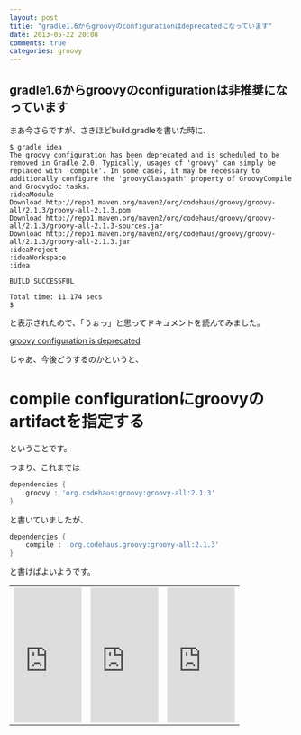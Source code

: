 ```yaml
---
layout: post
title: "gradle1.6からgroovyのconfigurationはdeprecatedになっています"
date: 2013-05-22 20:08
comments: true
categories: groovy
---
```


gradle1.6からgroovyのconfigurationは非推奨になっています
---

まあ今さらですが、さきほどbuild.gradleを書いた時に、

```
$ gradle idea
The groovy configuration has been deprecated and is scheduled to be removed in Gradle 2.0. Typically, usages of 'groovy' can simply be replaced with 'compile'. In some cases, it may be necessary to additionally configure the 'groovyClasspath' property of GroovyCompile and Groovydoc tasks.
:ideaModule
Download http://repo1.maven.org/maven2/org/codehaus/groovy/groovy-all/2.1.3/groovy-all-2.1.3.pom
Download http://repo1.maven.org/maven2/org/codehaus/groovy/groovy-all/2.1.3/groovy-all-2.1.3-sources.jar
Download http://repo1.maven.org/maven2/org/codehaus/groovy/groovy-all/2.1.3/groovy-all-2.1.3.jar
:ideaProject
:ideaWorkspace
:idea

BUILD SUCCESSFUL

Total time: 11.174 secs
$ 
```

と表示されたので、「うぉっ」と思ってドキュメントを読んでみました。

[groovy configuration is deprecated](http://www.gradle.org/docs/current/release-notes#groovy-configuration-is-deprecated)


じゃあ、今後どうするのかというと、

compile configurationにgroovyのartifactを指定する
===

ということです。

つまり、これまでは

```groovy build.gradle
dependencies {
    groovy : 'org.codehaus:groovy:groovy-all:2.1.3'
}
```

と書いていましたが、

```groovy build.gradle
dependencies {
    compile : 'org.codehaus.groovy:groovy-all:2.1.3'
}
```

と書けばよいようです。

<table>
<tbody>
<tr>
<td><iframe src="http://rcm-jp.amazon.co.jp/e/cm?lt1=_blank&bc1=000000&IS2=1&bg1=FFFFFF&fc1=000000&lc1=0000FF&t=kkkjkrt-22&o=9&p=8&l=as4&m=amazon&f=ifr&ref=ss_til&asins=B009X5KIFK" style="width:120px;height:240px;" scrolling="no" marginwidth="0" marginheight="0" frameborder="0"></iframe>
</td>
<td><iframe src="http://rcm-jp.amazon.co.jp/e/cm?lt1=_blank&bc1=000000&IS2=1&bg1=FFFFFF&fc1=000000&lc1=0000FF&t=kkkjkrt-22&o=9&p=8&l=as4&m=amazon&f=ifr&ref=ss_til&asins=3864900492" style="width:120px;height:240px;" scrolling="no" marginwidth="0" marginheight="0" frameborder="0"></iframe>
</td>
<td><iframe src="http://rcm-jp.amazon.co.jp/e/cm?lt1=_blank&bc1=000000&IS2=1&bg1=FFFFFF&fc1=000000&lc1=0000FF&t=kkkjkrt-22&o=9&p=8&l=as4&m=amazon&f=ifr&ref=ss_til&asins=1617291307" style="width:120px;height:240px;" scrolling="no" marginwidth="0" marginheight="0" frameborder="0"></iframe>
</td>
</tr>
</tbody>
</table>

